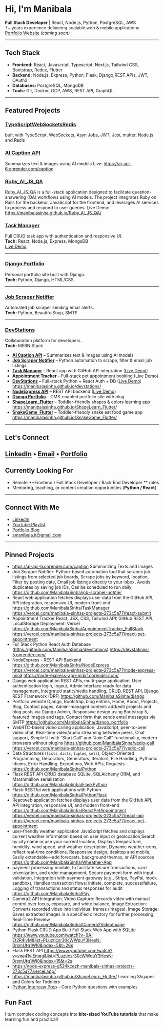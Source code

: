 # Hi, I'm Manibala 

 **Full Stack Developer** | React, Node.js, Python, PostgreSQL, AWS  
 7+ years experience delivering scalable web & mobile applications  
 [Portfolio Website](https://your-portfolio-link.com) *(coming soon)*

---

##  Tech Stack
- **Frontend:** React, Javascript, Typescript, Next.js, Tailwind CSS, Bootstrap, Redux, Flutter
- **Backend:** Node.js, Express, Python, Flask, Django,REST APIs, JWT, OAuth2
- **Databases:** PostgreSQL, MongoDB
- **Tools:** Git, Docker, GCP, AWS, REST API, GraphQL

---

##  Featured Projects
### [TypeScriptWebSocketsRedis](https://github.com/ManibalaSinha/TypeScriptWebScoketsRedis)
built with TypeScript, WebSockets, Asyn Jobs, JWT, Jest, multer, Node.js and Redis

### [AI Caption API](https://github.com/ManibalaSinha/ai-api)
Summarizes text & images using AI models
Live: https://ai-api-6.onrender.com/caption

### [Ruby_AI_JS_QA](https://github.com/ManibalaSinha/Ruby_AI_JS_QA)

Ruby_AI_JS_QA is a full-stack application designed to facilitate question-answering (QA) workflows using AI models. The project integrates Ruby on Rails for the backend, JavaScript for the frontend, and leverages AI services to process and respond to user queries.
Live Demo: https://manibalasinha.github.io/Ruby_AI_JS_QA/

### [Task Manager](https://github.com/ManibalaSinha/TaskManager)
Full CRUD task app with authentication and responsive UI.  
**Tech:** React, Node.js, Express, MongoDB  
 [Live Demo](https://taskmanager-demo-link.com)

---

### [Django Portfolio](https://github.com/ManibalaSinha/django_portfolio)
Personal portfolio site built with Django.  
**Tech:** Python, Django, HTML/CSS

---

### [Job Scraper Notifier](https://github.com/ManibalaSinha/job-scraper-notifier)
Automated job scraper sending email alerts.  
**Tech:** Python, BeautifulSoup, SMTP

---

### [DevStations](https://github.com/ManibalaSinha/devstations)
Collaboration platform for developers.  
**Tech:** MERN Stack

* **[AI Caption API](https://ai-api-6.onrender.com/caption)** – Summarizes text & images using AI models
* **[Job Scraper Notifier](https://github.com/ManibalaSinha/job-scraper-notifier)** – Python automation to scrape, filter & email job listings
* **[Task Manager](https://github.com/ManibalaSinha/TaskManager)** – React app with GitHub API integration ([Live Demo](https://vercel.com/manibala-sinhas-projects-273c5a77/react-submit))
* **[Appointment Tracker](https://github.com/ManibalaSinha/AppointmentTracker_FullStack)** – Full-stack pet appointment booking ([Live Demo](https://vercel.com/manibala-sinhas-projects-273c5a77/react-pet-appointment))
* **[DevStations](https://github.com/ManibalaSinha/devstations)** – Full-stack Python + React Auth + DB ([Live Demo](https://devstations-5.onrender.com/)) https://manibalasinha.github.io/devstations/ 
* **[NodeExpress API](https://github.com/ManibalaSinha/NodeExpress)** – REST API backend ([Live Demo](https://node-express-app-mdxf.onrender.com/))
* **[Django Portfolio](https://github.com/ManibalaSinha/django_portfolio)** – CMS-enabled portfolio site with blog
* **[ShapeLearn\_Flutter](https://manibalasinha.github.io/ShapeLearn_Flutter/)** – Toddler-friendly shapes & colors learning app https://manibalasinha.github.io/ShapeLearn_Flutter/
* **[SnakeGame\_Flutter](https://manibalasinha.github.io/SnakeGame_Flutter/)** – Toddler-friendly snake eat food game app https://manibalasinha.github.io/SnakeGame_Flutter/

---
## Let's Connect
[LinkedIn](https://linkedin.com/in/your-link) • [Email](mailto:youremail@example.com) • [Portfolio](https://your-portfolio-link.com)
---

##  Currently Looking For

* Remote **Frontend / Full Stack Developer / Back End Developer ** roles
* Mentoring, teaching, or content creation opportunities (**Python / React**)

---

##  Connect With Me

* [LinkedIn](https://www.linkedin.com/in/manibala-sinha)
* [YouTube Playlist](https://www.youtube.com/playlist?list=PLuzticsr30cWWduY3HesN-0rxmUtq1WI0)
* [Portfolio Blog](https://devstations.blogspot.com/)
*  [smanibala.it@gmail.com](mailto:smanibala.it@gmail.com)

---

##  Pinned Projects
- https://ai-api-6.onrender.com/caption Summarizing Texts and Images
- Job Scraper Notifier: Python-based automation tool that scrapes job listings from selected job boards, Scrape jobs by keyword, location, Filter by posting date, Email job listings directly to your inbox, Avoids duplicates by saving job IDs, Can be scheduled to run daily  https://github.com/ManibalaSinha/job-scraper-notifier
- React web application fetches displays user data from the GitHub API, API integration, responsive UI, modern front-end https://github.com/ManibalaSinha/TaskManager https://vercel.com/manibala-sinhas-projects-273c5a77/react-submit
- Appointment Tracker React, JSX, CSS, Tailwind API: GitHub REST API, LocalStorage Deployment: Vercel https://github.com/ManibalaSinha/AppointmentTracker_FullStack https://vercel.com/manibala-sinhas-projects-273c5a77/react-pet-appointment
- Full Stack Python React Auth Database (https://github.com/ManibalaSinha/devstations) https://devstations-5.onrender.com/
- NodeExpress - REST API Backend https://github.com/ManibalaSinha/NodeExpress https://vercel.com/manibala-sinhas-projects-273c5a77/node-express-mio3 https://node-express-app-mdxf.onrender.com/
- Django web application REST APIs, multi-page application, User authentication login, logout, Admin interface ready for data management, Integrated static/media handling, CRUD, REST API, Django REST Framework (DRF) https://github.com/ManibalaSinha/django
- Portfolio website Django, Bootstrap, blog entries, Home, About, Projects, Blog, Contact pages, Admin-managed content: add/edit projects and blog posts via Django Admin, Responsive design using Bootstrap 5, featured images and tags, Contact form that sends email   messages via SMTP https://github.com/ManibalaSinha/django_portfolio
- WebRTC-based video calling application, JavaScript, peer-to-peer video chat, Real-time video/audio streaming between peers, Chat support, Simple UI with “Start Call” and “Join Call” functionality, modern browsers without plugins https://github.com/ManibalaSinha/vedio-call https://vercel.com/manibala-sinhas-projects-273c5a77/vedio-call
- Data Structures (`lists`, `dicts`, `tuples`, `sets`), Object-Oriented Programming, Decorators, Generators, Iterators, File Handling, Pythonic Idioms, Error Handling, Exceptions, Web APIs, Requests https://github.com/ManibalaSinha/Python
- Flask REST API CRUD database SQLite, SQLAlchemy ORM, and Marshmallow serialization https://github.com/ManibalaSinha/FlaskPython
- Flask-RESTful web applications with Python https://github.com/ManibalaSinha/PythonFlask
- Reactweb application fetches displays user data from the GitHub API, API integration, responsive UI, and modern front-end https://github.com/ManibalaSinha/ReactPetAppointment https://vercel.com/manibala-sinhas-projects-273c5a77/react-api https://vercel.com/manibala-sinhas-projects-273c5a77/react-pet-appointment
- user-friendly weather application JavaScript fetches and displays current weather information based on user input or geolocation,Search by city name or use your current location, Displays temperature, humidity, wind speed, and weather description, Dynamic weather icons, reflect real-time conditions, Responsive design, desktop and mobile, Easily extendable—add forecasts, background themes, or API sources https://github.com/ManibalaSinha/Wheather-App
- payment processing module, to facilitate secure transactions, card tokenization, and order management, Secure payment form with input validation, Integration with payment gateway (e.g., Stripe, PayPal, mock sandbox), Handles transaction flows: initiate, complete, success/failure, Logging of transactions and status responses for audit https://github.com/ManibalaSinha/Pay
- Camera2 API Integration, Video Capture: Records video with manual control over focus, exposure, and white balance, Image Extraction: Converts recorded video into individual frames (images), Image Storage: Saves extracted images in a specified directory for further processing, Real-Time Preview https://github.com/ManibalaSinha/Camera2VideoImage
- Python Flask CRUD App Built Full Stack Web App with SQLite https://www.youtube.com/watch?v=6A-Et2R4lvM&list=PLuzticsr30cWWduY3HesN-0rxmUtq1WI0&index=5&t=26s
- Flask REST API https://www.youtube.com/watch?v=vna41vlEmqg&list=PLuzticsr30cWWduY3HesN-0rxmUtq1WI0&index=15&t=2s
- https://node-express-g524kcezh-manibala-sinhas-projects-273c5a77.vercel.app/
-  https://manibalasinha.github.io/ShapeLearn_Flutter/ Learning Shgapes and Colors for Toddlers
- [ Python Interview Prep](https://github.com/ManibalaSinha/Python-Interview) – Core Python questions with examples


##  Fun Fact

I turn complex coding concepts into **bite-sized YouTube tutorials** that make learning fun and practical!

